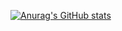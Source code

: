 [![Anurag's GitHub stats](https://github-readme-stats.vercel.app/api?username=maxmxx)](https://github.com/anuraghazra/github-readme-stats)
